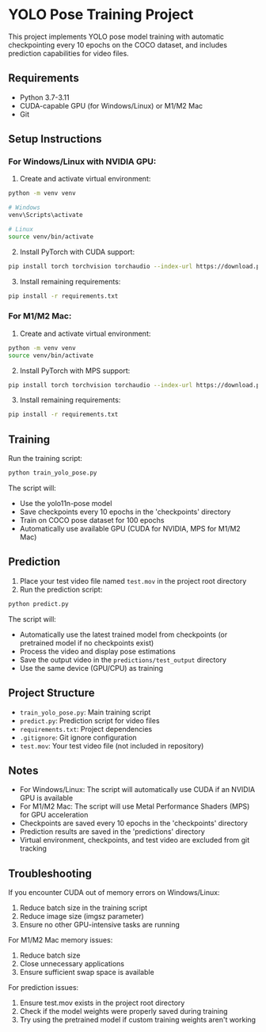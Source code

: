 # YOLO Pose Training Project

This project implements YOLO pose model training with automatic checkpointing every 10 epochs on the COCO dataset, and includes prediction capabilities for video files.

## Requirements

- Python 3.7-3.11
- CUDA-capable GPU (for Windows/Linux) or M1/M2 Mac
- Git

## Setup Instructions

### For Windows/Linux with NVIDIA GPU:

1. Create and activate virtual environment:
```bash
python -m venv venv

# Windows
venv\Scripts\activate

# Linux
source venv/bin/activate
```

2. Install PyTorch with CUDA support:
```bash
pip install torch torchvision torchaudio --index-url https://download.pytorch.org/whl/cu118
```

3. Install remaining requirements:
```bash
pip install -r requirements.txt
```

### For M1/M2 Mac:

1. Create and activate virtual environment:
```bash
python -m venv venv
source venv/bin/activate
```

2. Install PyTorch with MPS support:
```bash
pip install torch torchvision torchaudio --index-url https://download.pytorch.org/whl/nightly/cpu
```

3. Install remaining requirements:
```bash
pip install -r requirements.txt
```

## Training

Run the training script:
```bash
python train_yolo_pose.py
```

The script will:
- Use the yolo11n-pose model
- Save checkpoints every 10 epochs in the 'checkpoints' directory
- Train on COCO pose dataset for 100 epochs
- Automatically use available GPU (CUDA for NVIDIA, MPS for M1/M2 Mac)

## Prediction

1. Place your test video file named `test.mov` in the project root directory
2. Run the prediction script:
```bash
python predict.py
```

The script will:
- Automatically use the latest trained model from checkpoints (or pretrained model if no checkpoints exist)
- Process the video and display pose estimations
- Save the output video in the `predictions/test_output` directory
- Use the same device (GPU/CPU) as training

## Project Structure

- `train_yolo_pose.py`: Main training script
- `predict.py`: Prediction script for video files
- `requirements.txt`: Project dependencies
- `.gitignore`: Git ignore configuration
- `test.mov`: Your test video file (not included in repository)

## Notes

- For Windows/Linux: The script will automatically use CUDA if an NVIDIA GPU is available
- For M1/M2 Mac: The script will use Metal Performance Shaders (MPS) for GPU acceleration
- Checkpoints are saved every 10 epochs in the 'checkpoints' directory
- Prediction results are saved in the 'predictions' directory
- Virtual environment, checkpoints, and test video are excluded from git tracking

## Troubleshooting

If you encounter CUDA out of memory errors on Windows/Linux:
1. Reduce batch size in the training script
2. Reduce image size (imgsz parameter)
3. Ensure no other GPU-intensive tasks are running

For M1/M2 Mac memory issues:
1. Reduce batch size
2. Close unnecessary applications
3. Ensure sufficient swap space is available

For prediction issues:
1. Ensure test.mov exists in the project root directory
2. Check if the model weights were properly saved during training
3. Try using the pretrained model if custom training weights aren't working
